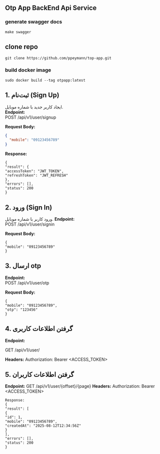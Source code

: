 ## Otp App BackEnd Api Service

### generate swagger docs

`make swagger`

## clone repo

`git clone https://github.com/ppeymann/top-app.git`

### build docker image

`sudo docker build --tag otpapp:latest`

## 1. ثبت‌نام (Sign Up)

ایجاد کاربر جدید با شماره موبایل.  
**Endpoint:**  
POST /api/v1/user/signup

**Request Body:**

```json
{
  "mobile": "09123456789"
}
```

**Response:**

```
{
"result": {
"accessToken": "JWT_TOKEN",
"refreshToken": "JWT_REFRESH"
},
"errors": [],
"status": 200
}
```

## 2. ورود (Sign In)

ورود کاربر با شماره موبایل.
**Endpoint:**  
POST /api/v1/user/signin

**Request Body:**

```
{
"mobile": "09123456789"
}
```

## 3. ارسال otp

**Endpoint:**  
POST /api/v1/user/otp

**Request Body:**

```
{
"mobile": "09123456789",
"otp": "123456"
}

```

## 4. گرفتن اطلاعات کاربری

**Endpoint:**

GET /api/v1/user/

**Headers:**
Authorization: Bearer <ACCESS_TOKEN>

## 5. گرفتن اطلاعات کاربران

**Endpoint:**
GET /api/v1/user/{offset}/{page}
**Headers:**
Authorization: Bearer <ACCESS_TOKEN>

```
Response:
{
"result": [
{
"id": 1,
"mobile": "09123456789",
"createdAt": "2025-08-12T12:34:56Z"
}
],
"errors": [],
"status": 200
}
```
